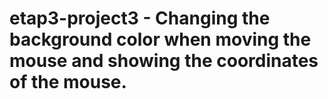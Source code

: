 # etap3-project3 - Changing the background color when moving the mouse and showing the coordinates of the mouse.
